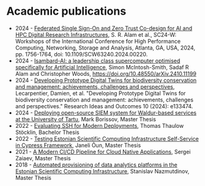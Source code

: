 # Academic publications

- 2024 - [Federated Single Sign-On and Zero Trust Co-design for AI and HPC Digital Research Infrastructures](https://ieeexplore.ieee.org/stamp/stamp.jsp?tp=&arnumber=10820785), S. R. Alam et al., SC24-W: Workshops of the International Conference for High Performance Computing, Networking, Storage and Analysis, Atlanta, GA, USA, 2024, pp. 1756-1764, doi: 10.1109/SCW63240.2024.00220.
- 2024 - [Isambard-AI: a leadership class supercomputer optimised specifically for Artificial Intelligence](https://arxiv.org/abs/2410.11199), Simon McIntosh-Smith, Sadaf R Alam and Christopher Woods, https://doi.org/10.48550/arXiv.2410.11199
- 2024 - [Developing Prototype Digital Twins for biodiversity conservation and management: achievements, challenges and perspectives](https://riojournal.com/article/133474/download/pdf/), Lecarpentier, Damien, et al. "Developing Prototype Digital Twins for biodiversity conservation and management: achievements, challenges and perspectives." Research Ideas and Outcomes 10 (2024): e133474.
- 2024 - [Deploying open-source SIEM system for Waldur-based services at the University of Tartu](https://www.etis.ee/portal/mentorships/display/2191a097-8480-409d-99dd-65627f89fd10), Mark Borissov, Master Thesis
- 2022 - [Evaluating SSH for Modern Deployments](https://thaulow.co/noroff/ssh.pdf), Thomas Thaulow Stöcklin, Bachelor Thesis
- 2022 - [Testing Estonian Scientific Computing Infrastructure Self-Service in Cypress Framework](https://comserv.cs.ut.ee/ati_thesis/datasheet.php?id=75146&year=2022), Janeli Õun, Master Thesis
- 2021 - [A Modern CI/CD Pipeline for Cloud Native Applications](https://comserv.cs.ut.ee/ati_thesis/datasheet.php?id=72359&year=0), Sergei Zaiaev, Master Thesis
- 2018 - [Automated provisioning of data analytics platforms in the Estonian Scientific Computing Infrastructure](https://digikogu.taltech.ee/et/Download/1ee3b818-b726-43cc-a8c4-da8e4d6fc71b/Andmeanaltikaplatvormideautomatiseeritudpaiga.pdf), Stanislav Nazmutdinov, Master Thesis
